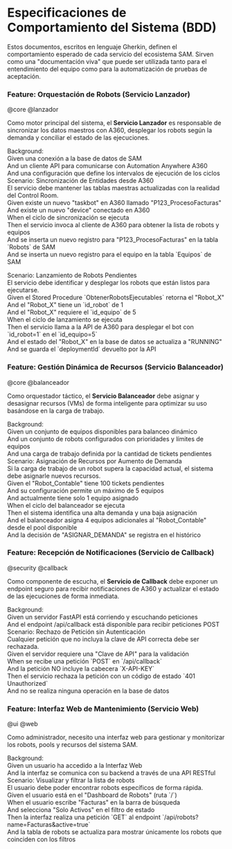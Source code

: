 # **Especificaciones de Comportamiento del Sistema (BDD)**

Estos documentos, escritos en lenguaje Gherkin, definen el comportamiento esperado de cada servicio del ecosistema SAM. Sirven como una "documentación viva" que puede ser utilizada tanto para el entendimiento del equipo como para la automatización de pruebas de aceptación.

### **Feature: Orquestación de Robots (Servicio Lanzador)**

@core @lanzador

Como motor principal del sistema, el **Servicio Lanzador** es responsable de sincronizar los datos maestros con A360, desplegar los robots según la demanda y conciliar el estado de las ejecuciones.

Background:  
Given una conexión a la base de datos de SAM  
And un cliente API para comunicarse con Automation Anywhere A360  
And una configuración que define los intervalos de ejecución de los ciclos  
Scenario: Sincronización de Entidades desde A360  
El servicio debe mantener las tablas maestras actualizadas con la realidad del Control Room.  
Given existe un nuevo "taskbot" en A360 llamado "P123\_ProcesoFacturas"  
And existe un nuevo "device" conectado en A360  
When el ciclo de sincronización se ejecuta  
Then el servicio invoca al cliente de A360 para obtener la lista de robots y equipos  
And se inserta un nuevo registro para "P123\_ProcesoFacturas" en la tabla \`Robots\` de SAM  
And se inserta un nuevo registro para el equipo en la tabla \`Equipos\` de SAM

Scenario: Lanzamiento de Robots Pendientes  
El servicio debe identificar y desplegar los robots que están listos para ejecutarse.  
Given el Stored Procedure \`ObtenerRobotsEjecutables\` retorna el "Robot\_X"  
And el "Robot\_X" tiene un \`id\_robot\` de 1  
And el "Robot\_X" requiere el \`id\_equipo\` de 5  
When el ciclo de lanzamiento se ejecuta  
Then el servicio llama a la API de A360 para desplegar el bot con \`id\_robot=1\` en el \`id\_equipo=5\`  
And el estado del "Robot\_X" en la base de datos se actualiza a "RUNNING"  
And se guarda el \`deploymentId\` devuelto por la API

### **Feature: Gestión Dinámica de Recursos (Servicio Balanceador)**

@core @balanceador

Como orquestador táctico, el **Servicio Balanceador** debe asignar y desasignar recursos (VMs) de forma inteligente para optimizar su uso basándose en la carga de trabajo.

Background:  
Given un conjunto de equipos disponibles para balanceo dinámico  
And un conjunto de robots configurados con prioridades y límites de equipos  
And una carga de trabajo definida por la cantidad de tickets pendientes  
Scenario: Asignación de Recursos por Aumento de Demanda  
Si la carga de trabajo de un robot supera la capacidad actual, el sistema debe asignarle nuevos recursos.  
Given el "Robot\_Contable" tiene 100 tickets pendientes  
And su configuración permite un máximo de 5 equipos  
And actualmente tiene solo 1 equipo asignado  
When el ciclo del balanceador se ejecuta  
Then el sistema identifica una alta demanda y una baja asignación  
And el balanceador asigna 4 equipos adicionales al "Robot\_Contable" desde el pool disponible  
And la decisión de "ASIGNAR\_DEMANDA" se registra en el histórico

### **Feature: Recepción de Notificaciones (Servicio de Callback)**

@security @callback

Como componente de escucha, el **Servicio de Callback** debe exponer un endpoint seguro para recibir notificaciones de A360 y actualizar el estado de las ejecuciones de forma inmediata.

Background:  
Given un servidor FastAPI está corriendo y escuchando peticiones  
And el endpoint /api/callback está disponible para recibir peticiones POST  
Scenario: Rechazo de Petición sin Autenticación  
Cualquier petición que no incluya la clave de API correcta debe ser rechazada.  
Given el servidor requiere una "Clave de API" para la validación  
When se recibe una petición \`POST\` en \`/api/callback\`  
And la petición NO incluye la cabecera \`X-API-KEY\`  
Then el servicio rechaza la petición con un código de estado \`401 Unauthorized\`  
And no se realiza ninguna operación en la base de datos

### **Feature: Interfaz Web de Mantenimiento (Servicio Web)**

@ui @web

Como administrador, necesito una interfaz web para gestionar y monitorizar los robots, pools y recursos del sistema SAM.

Background:  
Given un usuario ha accedido a la Interfaz Web  
And la interfaz se comunica con su backend a través de una API RESTful  
Scenario: Visualizar y filtrar la lista de robots  
El usuario debe poder encontrar robots específicos de forma rápida.  
Given el usuario está en el "Dashboard de Robots" (ruta \`/\`)  
When el usuario escribe "Facturas" en la barra de búsqueda  
And selecciona "Solo Activos" en el filtro de estado  
Then la interfaz realiza una petición \`GET\` al endpoint \`/api/robots?name=Facturas\&active=true\`  
And la tabla de robots se actualiza para mostrar únicamente los robots que coinciden con los filtros  
